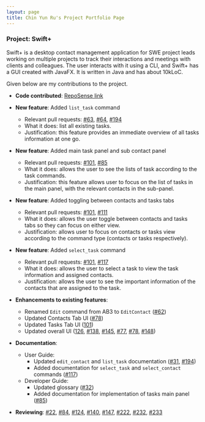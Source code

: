 ```yaml
---
layout: page
title: Chin Yun Ru's Project Portfolio Page
---
```


### Project: Swift+

Swift+ is a desktop contact management application for SWE project leads working on multiple projects to track their
interactions and meetings with clients and colleagues. The user interacts with it using a CLI, and Swift+ has a GUI created
with JavaFX. It is written in Java and has about 10kLoC.

Given below are my contributions to the project.

- **Code contributed**: [RepoSense link](https://nus-cs2103-ay2223s1.github.io/tp-dashboard/?search=yunruu&breakdown=true&sort=groupTitle&sortWithin=title&since=2022-09-16&timeframe=commit&mergegroup=&groupSelect=groupByRepos&checkedFileTypes=docs~functional-code~test-code~other)

- **New feature**: Added `list_task` command

  - Relevant pull requests: [#63](https://github.com/AY2223S1-CS2103T-T12-2/tp/pull/63), [#64](https://github.com/AY2223S1-CS2103T-T12-2/tp/pull/64), [#194](https://github.com/AY2223S1-CS2103T-T12-2/tp/pull/194)
  - What it does: list all existing tasks.
  - Justification: this feature provides an immediate overview of all tasks information at one go.

- **New feature**: Added main task panel and sub contact panel

  - Relevant pull requests: [#101](https://github.com/AY2223S1-CS2103T-T12-2/tp/pull/101), [#85](https://github.com/AY2223S1-CS2103T-T12-2/tp/pull/85)
  - What it does: allows the user to see the lists of task according to the task commands.
  - Justification: this feature allows user to focus on the list of tasks in the main panel, with the relevant contacts in the sub-panel.

- **New feature**: Added toggling between contacts and tasks tabs

  - Relevant pull requests: [#101](https://github.com/AY2223S1-CS2103T-T12-2/tp/pull/101), [#111](https://github.com/AY2223S1-CS2103T-T12-2/tp/pull/111)
  - What it does: allows the user toggle between contacts and tasks tabs so they can focus on either view.
  - Justification: allows user to focus on contacts or tasks view according to the command type (contacts or tasks respectively).

- **New feature**: Added `select_task` command

  - Relevant pull requests: [#101](https://github.com/AY2223S1-CS2103T-T12-2/tp/pull/101), [#117](https://github.com/AY2223S1-CS2103T-T12-2/tp/pull/117)
  - What it does: allows the user to select a task to view the task information and assigned contacts.
  - Justification: allows the user to see the important information of the contacts that are assigned to the task.

- **Enhancements to existing features**:
  - Renamed `Edit` command from AB3 to `EditContact` ([#62](https://github.com/AY2223S1-CS2103T-T12-2/tp/pull/62))
  - Updated Contacts Tab UI ([#78](https://github.com/AY2223S1-CS2103T-T12-2/tp/pull/78))
  - Updated Tasks Tab UI ([101](https://github.com/AY2223S1-CS2103T-T12-2/tp/pull/101))
  - Updated overall UI ([126](https://github.com/AY2223S1-CS2103T-T12-2/tp/pull/126), [#138](https://github.com/AY2223S1-CS2103T-T12-2/tp/pull/138), [#145](https://github.com/AY2223S1-CS2103T-T12-2/tp/pull/145), [#77](https://github.com/AY2223S1-CS2103T-T12-2/tp/pull/77), [#78](https://github.com/AY2223S1-CS2103T-T12-2/tp/pull/78), [#148](https://github.com/AY2223S1-CS2103T-T12-2/tp/pull/148))
- **Documentation**:
  - User Guide:
    - Updated `edit_contact` and `list_task` documentation ([#31](https://github.com/AY2223S1-CS2103T-T12-2/tp/pull/31), [#194](https://github.com/AY2223S1-CS2103T-T12-2/tp/pull/194))
    - Added documentation for `select_task` and `select_contact` commands ([#117](https://github.com/AY2223S1-CS2103T-T12-2/tp/pull/117))
  - Developer Guide:
    - Updated glossary ([#32](https://github.com/AY2223S1-CS2103T-T12-2/tp/pull/32))
    - Added documentation for implementation of tasks main panel ([#85](https://github.com/AY2223S1-CS2103T-T12-2/tp/pull/85))
- **Reviewing**: [#22](https://github.com/AY2223S1-CS2103T-T12-2/tp/pull/22), [#84](https://github.com/AY2223S1-CS2103T-T12-2/tp/pull/84), [#124](https://github.com/AY2223S1-CS2103T-T12-2/tp/pull/124), [#140](https://github.com/AY2223S1-CS2103T-T12-2/tp/pull/140), [#147](https://github.com/AY2223S1-CS2103T-T12-2/tp/pull/147), [#222](https://github.com/AY2223S1-CS2103T-T12-2/tp/pull/222), [#232](https://github.com/AY2223S1-CS2103T-T12-2/tp/pull/232), [#233](https://github.com/AY2223S1-CS2103T-T12-2/tp/pull/233)
